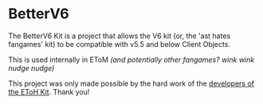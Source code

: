 # BetterV6
The BetterV6 Kit is a project that allows the V6 kit (or, the 'ast hates fangames' kit) to be compatible with v5.5 and below Client Objects.

This is used internally in EToM *(and potentially other fangames? wink wink nudge nudge)*

This project was only made possible by the hard work of the [developers of the EToH Kit](https://github.com/etohgame/kit/graphs/contributors). Thank you!